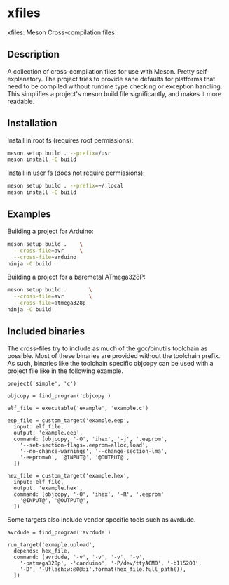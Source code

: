 
# xfiles

xfiles: Meson Cross-compilation files

## Description

A collection of cross-compilation files for use with Meson. Pretty self-explanatory.
The project tries to provide sane defaults for platforms that need to be compiled
without runtime type checking or exception handling. This simplifies a project's
meson.build file significantly, and makes it more readable.

## Installation

Install in root fs (requires root permissions):
```sh
meson setup build . --prefix=/usr
meson install -C build
```

Install in user fs (does not require permissions):
```sh
meson setup build . --prefix=~/.local
meson install -C build
```

## Examples

Building a project for Arduino:
```sh
meson setup build .    \
  --cross-file=avr     \
  --cross-file=arduino
ninja -C build
```

Building a project for a baremetal ATmega328P:
```sh
meson setup build .       \
  --cross-file=avr        \
  --cross-file=atmega328p
ninja -C build
```

## Included binaries

The cross-files try to include as much of the gcc/binutils toolchain as possible.
Most of these binaries are provided without the toolchain prefix. As such, binaries
like the toolchain specific objcopy can be used with a project file like in the
following example.

```meson
project('simple', 'c')

objcopy = find_program('objcopy')

elf_file = executable('example', 'example.c')

eep_file = custom_target('example.eep',
  input: elf_file,
  output: 'example.eep',
  command: [objcopy, '-O', 'ihex', '-j', '.eeprom',
    '--set-section-flags=.eeprom=alloc,load',
    '--no-chance-warnings', '--change-section-lma',
    '-eeprom=0', '@INPUT@', '@OUTPUT@',
  ])

hex_file = custom_target('example.hex',
  input: elf_file,
  output: 'example.hex',
  command: [objcopy, '-O', 'ihex', '-R', '.eeprom'
    '@INPUT@', '@OUTPUT@',
  ])
```

Some targets also include vendor specific tools such as avrdude.

```meson
avrdude = find_program('avrdude')

run_target('exmaple.upload',
  depends: hex_file,
  command: [avrdude, '-v', '-v', '-v', '-v',
    '-patmega328p', -'carduino', '-P/dev/ttyACM0', '-b115200',
    '-D', '-Uflash:w:@0@:i'.format(hex_file.full_path()),
  ])
```
